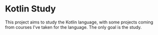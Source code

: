# Kotlin Study

This project aims to study the Kotlin language, with some projects coming from courses I've taken for the language. The only goal is the study.

